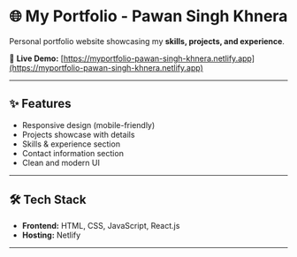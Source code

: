 # 🌐 My Portfolio - Pawan Singh Khnera  

Personal portfolio website showcasing my **skills, projects, and experience**.  

🔗 **Live Demo:** [https://myportfolio-pawan-singh-khnera.netlify.app](https://myportfolio-pawan-singh-khnera.netlify.app)  

---

## ✨ Features  
- Responsive design (mobile-friendly)  
- Projects showcase with details  
- Skills & experience section  
- Contact information section  
- Clean and modern UI  

---

## 🛠️ Tech Stack  
- **Frontend:** HTML, CSS, JavaScript, React.js  
- **Hosting:** Netlify  

---
